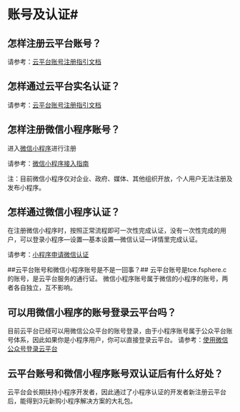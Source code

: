 

# 账号及认证#



## 怎样注册云平台账号？ ##

请参考：[云平台账号注册指引文档](/document/product/378/3696 "云平台账号注册指引文档")



## 怎样通过云平台实名认证？ ##

请参考：[云平台账号注册指引文档](/document/product/378/3629 "云平台账号注册指引文档")



## 怎样注册微信小程序账号？ ##

进入[微信小程序](http://mp.weixin.qq.com/cgi-bin/wx "微信小程序")进行注册

请参考：[微信小程序接入指南](http://mp.weixin.qq.com/debug/wxadoc/introduction/index.html?t=1484205456 "微信小程序接入指南")

注：目前微信小程序仅对企业、政府、媒体、其他组织开放，个人用户无法注册及发布小程序。



## 怎样通过微信小程序认证？ ##

在注册微信小程序时，按照正常流程即可一次性完成认证，没有一次性完成的用户，可以登录小程序—设置—基本设置—微信认证—详情里完成认证。

请参考：[小程序申请微信认证](http://mp.weixin.qq.com/debug/wxadoc/introduction/#小程序申请微信认证 "小程序申请微信认证")



##云平台账号和微信小程序账号是不是一回事？##
云平台账号是tce.fsphere.c的账号，是云平台服务的通行证。
微信小程序账号属于微信的小程序的账号，两者各自独立，互不影响。



## 可以用微信小程序的账号登录云平台吗？ ##

目前云平台已经可以用微信公众平台的账号登录，由于小程序账号属于公众平台账号体系，因此如果你是小程序用户，你可以直接登录云平台。
请参考：[使用微信公众号登录云平台](/document/product/378/7369 "使用微信公众号注册登录云平台")




## 云平台账号和微信小程序账号双认证后有什么好处？ ##

云平台会长期扶持小程序开发者，因此通过了小程序认证的开发者新注册云平台后，能得到3元新购小程序解决方案的大礼包。



